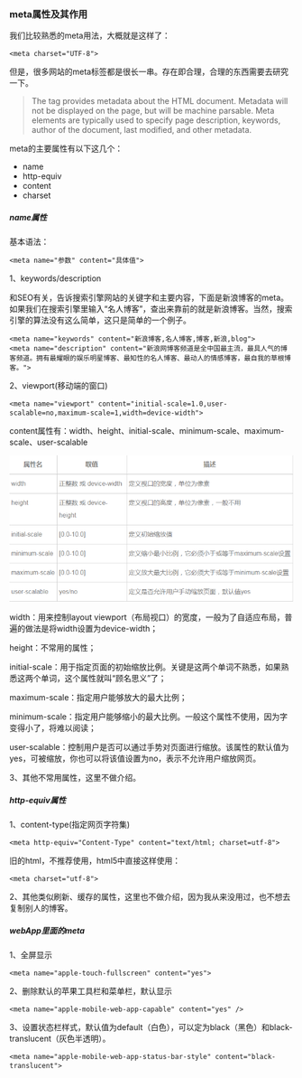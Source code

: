### meta属性及其作用

我们比较熟悉的meta用法，大概就是这样了：

	<meta charset="UTF-8">

但是，很多网站的meta标签都是很长一串。存在即合理，合理的东西需要去研究一下。

>The <meta> tag provides metadata about the HTML document. Metadata will not be displayed on the page, but will be machine parsable.
>Meta elements are typically used to specify page description, keywords, author of the document, last modified, and other metadata.

meta的主要属性有以下这几个：

 - name
 - http-equiv
 - content
 - charset

##### name属性

基本语法：

	<meta name="参数" content="具体值">

1、keywords/description

和SEO有关，告诉搜索引擎网站的关键字和主要内容，下面是新浪博客的meta。如果我们在搜索引擎里输入“名人博客”，查出来靠前的就是新浪博客。当然，搜索引擎的算法没有这么简单，这只是简单的一个例子。

	<meta name="keywords" content="新浪博客,名人博客,博客,新浪,blog">
	<meta name="description" content="新浪网博客频道是全中国最主流，最具人气的博客频道。拥有最耀眼的娱乐明星博客、最知性的名人博客、最动人的情感博客，最自我的草根博客。">

2、viewport(移动端的窗口)

	<meta name="viewport" content="initial-scale=1.0,user-scalable=no,maximum-scale=1,width=device-width">

content属性有：width、height、initial-scale、minimum-scale、maximum-scale、user-scalable

![](https://raw.githubusercontent.com/beat-the-buzzer/pictures/master/meta/meta1.png)

width：用来控制layout viewport（布局视口）的宽度，一般为了自适应布局，普遍的做法是将width设置为device-width；

height：不常用的属性；

initial-scale：用于指定页面的初始缩放比例。关键是这两个单词不熟悉，如果熟悉这两个单词，这个属性就叫“顾名思义”了；

maximum-scale：指定用户能够放大的最大比例；

minimum-scale：指定用户能够缩小的最大比例。一般这个属性不使用，因为字变得小了，将难以阅读；

user-scalable：控制用户是否可以通过手势对页面进行缩放。该属性的默认值为yes，可被缩放，你也可以将该值设置为no，表示不允许用户缩放网页。

3、其他不常用属性，这里不做介绍。

##### http-equiv属性

1、content-type(指定网页字符集)

	<meta http-equiv="Content-Type" content="text/html; charset=utf-8">
	
旧的html，不推荐使用，html5中直接这样使用：

	<meta charset="utf-8">

2、其他类似刷新、缓存的属性，这里也不做介绍，因为我从来没用过，也不想去复制别人的博客。

##### webApp里面的meta

1、全屏显示

	<meta name="apple-touch-fullscreen" content="yes">

2、删除默认的苹果工具栏和菜单栏，默认显示

	<meta name="apple-mobile-web-app-capable" content="yes" />

3、设置状态栏样式，默认值为default（白色），可以定为black（黑色）和black-translucent（灰色半透明）。

	<meta name="apple-mobile-web-app-status-bar-style" content="black-translucent">